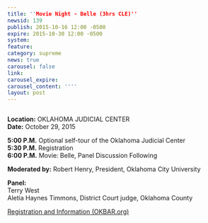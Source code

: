 ```yaml
---
title: ''Movie Night - Belle (3hrs CLE)''
newsid: 139
publish: 2015-10-16 12:00 -0500
expire: 2015-10-30 12:00 -0500
system: 
feature: 
category: supreme
news: true
carousel: false
link: 
carousel_expire: 
carousel_content: ''''
layout: post
---
```

<p style="text-align:center;"><img style="max-width: 600px;" src="/assets/img/movie-night.jpg" alt="" /></p>  <p><strong>Location:</strong> OKLAHOMA JUDICIAL CENTER<br>  <strong>Date:</strong> October 29, 2015 </p>  <p><strong>5:00 P.M.</strong> Optional self-tour of the Oklahoma Judicial Center<br>  <strong>5:30 P.M.</strong> Registration<br>  <strong>6:00 P.M.</strong> Movie: Belle, Panel Discussion Following</p>  <p><strong>Moderated by:</strong> Robert Henry, President, Oklahoma City University</p>  <p><strong>Panel:</strong> <br />Terry West <br />Aletia Haynes Timmons, District Court judge, Oklahoma County</p>  <p><a href="https://ams.okbar.org/eweb/DynamicPage.aspx?webcode=EventInfo&amp;Reg_evt_key=21f80202-8160-4fe6-8153-4d2b37b9a57c&amp;RegPath=EventRegNoFees&amp;FreeEvent=1&amp;Event=OKC%20%E2%80%93%20IN%20PERSON%20%E2%80%93%20Movie%20Night%20with%20the%20Justices:%20Belle%20%283%20/%201%20MCLE%29&amp;FundraisingEvent=0&amp;evt_guest_limit=9999" target="_blank">Registration and Information (OKBAR.org)</a></p>  